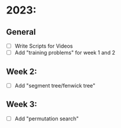 # 2023:

## General
- [ ] Write Scripts for Videos
- [ ] Add "training problems" for week 1 and 2

## Week 2:
- [ ] Add "segment tree/fenwick tree"

## Week 3:
- [ ] Add "permutation search"
